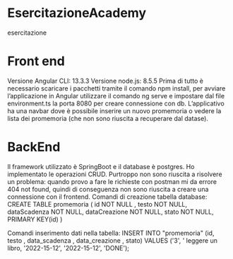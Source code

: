 # EsercitazioneAcademy
esercitazione

# Front end
Versione Angular CLI: 13.3.3
Versione node.js: 8.5.5
Prima di tutto è necessario scaricare i pacchetti tramite il comando npm install, per avviare l’applicazione in Angular utilizzare il comando ng serve e impostare dal file environment.ts la porta 8080 per creare connessione con db. L’applicativo ha una navbar dove è possibile inserire un nuovo promemoria o vedere la lista dei promemoria (che non sono riuscita a recuperare dal datase).

# BackEnd
Il framework utilizzato è SpringBoot e il database è postgres. Ho implementato le operazioni CRUD. Purtroppo non sono riuscita a risolvere un problema: quando provo a fare le richieste con postman mi da errore 404 not found, quindi di conseguenza non sono riuscita a creare una connessione con il frontend. 
Comandi di creazione tabella database:
CREATE TABLE promemoria ( 
        id NOT NULL ,
        testo NOT NULL,
        dataScadenza NOT NULL,
        dataCreazione NOT NULL,
        stato NOT NULL,
        PRIMARY KEY(id)
)

Comandi inserimento dati nella tabella:
INSERT INTO "promemoria"  (id, testo , data_scadenza , data_creazione , stato)
VALUES ('3', ' leggere un libro, '2022-15-12', '2022-15-12', 'DONE');

